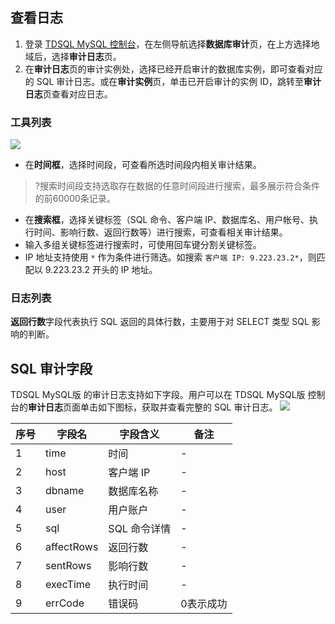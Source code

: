 
## 查看日志
1. 登录 [TDSQL MySQL 控制台](https://console.cloud.tencent.com/dls/tdmysql)，在左侧导航选择**数据库审计**页，在上方选择地域后，选择**审计日志**页。
2. 在**审计日志**页的审计实例处，选择已经开启审计的数据库实例，即可查看对应的 SQL 审计日志。或在**审计实例**页，单击已开启审计的实例 ID，跳转至**审计日志**页查看对应日志。

### 工具列表
![](https://qcloudimg.tencent-cloud.cn/raw/273ca0d135a7642d3aefe002d2af0205.png)
 - 在**时间框**，选择时间段，可查看所选时间段内相关审计结果。
>?搜索时间段支持选取存在数据的任意时间段进行搜索，最多展示符合条件的前60000条记录。
 - 在**搜索框**，选择关键标签（SQL 命令、客户端 IP、数据库名、用户帐号、执行时间、影响行数、返回行数等）进行搜索，可查看相关审计结果。
  - 输入多组关键标签进行搜索时，可使用回车键分割关键标签。
  - IP 地址支持使用 `*` 作为条件进行筛选。如搜索 `客户端 IP: 9.223.23.2*`，则匹配以 9.223.23.2 开头的 IP 地址。

### 日志列表
**返回行数**字段代表执行 SQL 返回的具体行数，主要用于对 SELECT 类型 SQL 影响的判断。

## SQL 审计字段
TDSQL MySQL版 的审计日志支持如下字段。用户可以在 TDSQL MySQL版 控制台的**审计日志**页面单击如下图标，获取并查看完整的 SQL 审计日志。
![](https://qcloudimg.tencent-cloud.cn/raw/713f068a008dfc826643b2dbeeec605a.png)

| 序号 | 字段名        | 字段含义                                                     | 备注                                         |
| ---- | ------------- | ------------------------------------------------------------ | -------------------------------------- |
| 1    | time          | 时间                                                    |   -                                           |
| 2    | host          | 客户端 IP                                                     |   -                                           |
| 3    | dbname        | 数据库名称                                                    |  -                                            |
| 4    | user          | 用户账户                                                       |      -                                        |
| 5    | sql           | SQL 命令详情                                                      |    -                                          |
| 6    | affectRows    | 返回行数                                                     |     -                                         |
| 7    | sentRows      | 影响行数                                                     |    -                                          |
| 8   | execTime      | 执行时间                                            |    -                                          |
| 9    | errCode       | 错误码                                                       | 0表示成功                                    | -->



